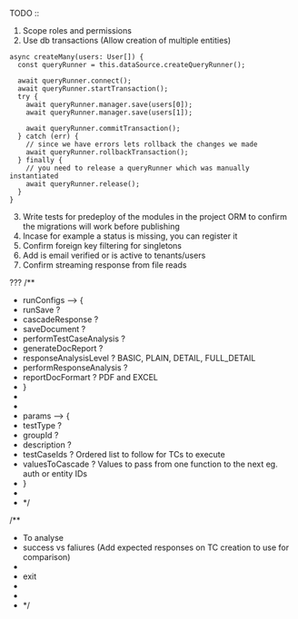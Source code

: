 TODO :: 
1. Scope roles and permissions
2. Use db transactions (Allow creation of multiple entities)

```
async createMany(users: User[]) {
  const queryRunner = this.dataSource.createQueryRunner();

  await queryRunner.connect();
  await queryRunner.startTransaction();
  try {
    await queryRunner.manager.save(users[0]);
    await queryRunner.manager.save(users[1]);

    await queryRunner.commitTransaction();
  } catch (err) {
    // since we have errors lets rollback the changes we made
    await queryRunner.rollbackTransaction();
  } finally {
    // you need to release a queryRunner which was manually instantiated
    await queryRunner.release();
  }
}
```
3. Write tests for predeploy of the modules in the project ORM to confirm the migrations will work before publishing
4. Incase for example a status is missing, you can register it
5. Confirm foreign key filtering for singletons
6. Add is email verified or is active to tenants/users
7. Confirm streaming response from file reads



???
/**
   * runConfigs --> {
   *    runSave ?
   *    cascadeResponse ?
   *    saveDocument ?
   *    performTestCaseAnalysis ?
   *    generateDocReport ?
   *    responseAnalysisLevel ? BASIC, PLAIN, DETAIL, FULL_DETAIL
   *    performResponseAnalysis ?
   *    reportDocFormart ? PDF and EXCEL
   * }
   *
   *
   * params --> {
   *    testType ?
   *    groupId ?
   *    description ?
   *    testCaseIds ? Ordered list to follow for TCs to execute
   *    valuesToCascade ? Values to pass from one function to the next eg. auth or entity IDs
   * }
   *
   * */


/**
 * To analyse 
 * success vs faliures (Add expected responses on TC creation to use for comparison)
 * 
 * exit
 * 
 * 
 * */ 